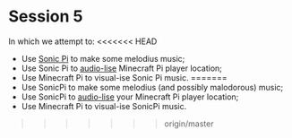 # Session 5
In which we attempt to:
<<<<<<< HEAD
 * Use [Sonic Pi](http://sonic-pi.net/) to make some melodius music;
 * Use Sonic Pi to [audio-lise](sonic_minecraft_tracker.ruby) Minecraft Pi player location;
 * Use Minecraft Pi to visual-ise Sonic Pi music.
=======
 * Use SonicPi to make some melodius (and possibly malodorous) music;
 * Use SonicPi to [audio-lise](mc_PlayHeight.rb) your Minecraft Pi player location;
 * Use Minecraft Pi to visual-ise SonicPi music.
>>>>>>> origin/master
